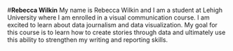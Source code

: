 #**Rebecca Wilkin**
My name is Rebecca Wilkin and I am a student at Lehigh University where I am enrolled in a visual communication course. I am excited to learn about data journalism and data visualization. My goal for this course is to learn how to create stories through data and ultimately use this ability to strengthen my writing and reporting skills.
